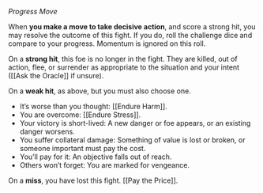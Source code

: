 *Progress Move* 

When **you make a move to take decisive action**, and score a strong hit, you may resolve the outcome of this fight. If you do, roll the challenge dice and compare to your progress. Momentum is ignored on this roll. 

On a **strong hit**, this foe is no longer in the fight. They are killed, out of action, flee, or surrender as appropriate to the situation and your intent ([[Ask the Oracle]] if unsure). 

On a **weak hit**, as above, but you must also choose one. 

- It’s worse than you thought: [[Endure Harm]]. 
- You are overcome: [[Endure Stress]]. 
- Your victory is short-lived: A new danger or foe appears, or an existing danger worsens. 
- You suffer collateral damage: Something of value is lost or broken, or someone important must pay the cost. 
- You’ll pay for it: An objective falls out of reach. 
- Others won’t forget: You are marked for vengeance. 

On a **miss**, you have lost this fight. [[Pay the Price]].